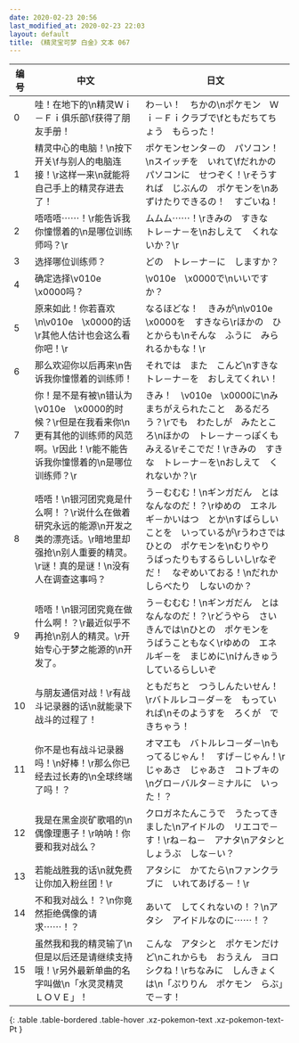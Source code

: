 ```yaml
---
date: 2020-02-23 20:56
last_modified_at: 2020-02-23 22:03
layout: default
title: 《精灵宝可梦 白金》文本 067
---
```

| 编号 | 中文 | 日文 |
| ---- | ---- | ---- |
| 0 | 哇！在地下的\n精灵Ｗｉ－Ｆｉ俱乐部\f获得了朋友手册！ | わ－い！　ちかの\nポケモン　Ｗｉ－Ｆｉクラブで\fともだちてちょう　もらった！ |
| 1 | 精灵中心的电脑！\n按下开关\f与别人的电脑连接！\r这样一来\n就能将自己手上的精灵存进去了！ | ポケモンセンタ－の　パソコン！\nスイッチを　いれて\fだれかの　パソコンに　せつぞく！\rそうすれば　じぶんの　ポケモンを\nあずけたりできるの！　すごいね！ |
| 2 | 唔唔唔⋯⋯！\r能告诉我你憧憬着的\n是哪位训练师吗？\r | ムムム⋯⋯！\rきみの　すきな　トレ－ナ－を\nおしえて　くれないか？\r |
| 3 | 选择哪位训练师？ | どの　トレ－ナ－に　しますか？ |
| 4 | 确定选择\v010e　\x0000吗？ | \v010e　\x0000で\nいいですか？ |
| 5 | 原来如此！你若喜欢\n\v010e　\x0000的话\r其他人估计也会这么看你吧！\r | なるほどな！　きみが\n\v010e　\x0000を　すきなら\rほかの　ひとからも\nそんな　ふうに　みられるかもな！\r |
| 6 | 那么欢迎你以后再来\n告诉我你憧憬着的训练师！ | それでは　また　こんど\nすきな　トレ－ナ－を　おしえてくれい！ |
| 7 | 你！是不是有被\n错认为\v010e　\x0000的时候？\r但是在我看来你\n更有其他的训练师的风范啊。\r因此！\r能不能告诉我你憧憬着的\n是哪位训练师？\r | きみ！　\v010e　\x0000に\nみまちがえられたこと　あるだろう？\rでも　わたしが　みたところ\nほかの　トレ－ナ－っぽくも　みえる\rそこでだ！\rきみの　すきな　トレ－ナ－を\nおしえて　くれないか？\r |
| 8 | 唔唔！\n银河团究竟是什么啊！？\r说什么在做着研究永远的能源\n开发之类的漂亮话。\r暗地里却强抢\n别人重要的精灵。\r谜！真的是谜！\n没有人在调查这事吗？ | う－むむむ！\nギンガだん　とは　なんなのだ！？\rゆめの　エネルギ－かいはつ　とか\nすばらしいことを　いっているが\rうわさでは　ひとの　ポケモンを\nむりやり　うばったりもするらしいし\rなぞだ！　なぞめいておる！\nだれか　しらべたり　しないのか？ |
| 9 | 唔唔！\n银河团究竟在做什么啊！？\r最近似乎不再抢\n别人的精灵。\r开始专心于梦之能源的\n开发了。 | う－むむむ！\nギンガだん　とは　なんなのだ！？\rどうやら　さいきんでは\nひとの　ポケモンを　うばうこともなく\rゆめの　エネルギ－を　まじめに\nけんきゅう　しているらしいぞ |
| 10 | 与朋友通信对战！\r有战斗记录器的话\n就能录下战斗的过程了！ | ともだちと　つうしんたいせん！\rバトルレコ－ダ－を　もっていれば\nそのようすを　ろくが　できちゃう！ |
| 11 | 你不是也有战斗记录器吗！\n好棒！\r那么你已经去过长寿的\n全球终端了吗！？ | オマエも　バトルレコ－ダ－\nもってるじゃん！　すげ－じゃん！\rじゃあさ　じゃあさ　コトブキの\nグロ－バルタ－ミナルに　いった！？ |
| 12 | 我是在黑金炭矿歌唱的\n偶像理惠子！\r呐呐！你要和我对战么？ | クロガネたんこうで　うたってきました\nアイドルの　リエコで－す！\rね－ね－　アナタ\nアタシと　しょうぶ　しな－い？ |
| 13 | 若能战胜我的话\n就免费让你加入粉丝团！\r | アタシに　かてたら\nファンクラブに　いれてあげる－！\r |
| 14 | 不和我对战么！？\n你竟然拒绝偶像的请求⋯⋯！？ | あいて　してくれないの！？\nアタシ　アイドルなのに⋯⋯！？ |
| 15 | 虽然我和我的精灵输了\n但是以后还是请继续支持哦！\r另外最新单曲的名字叫做\n「水灵灵精灵　ＬＯＶＥ」！ | こんな　アタシと　ポケモンだけど\nこれからも　おうえん　ヨロシクね！\rちなみに　しんきょくは\n「ぷりりん　ポケモン　らぶ」で－す！ |
{: .table .table-bordered .table-hover .xz-pokemon-text .xz-pokemon-text-Pt }